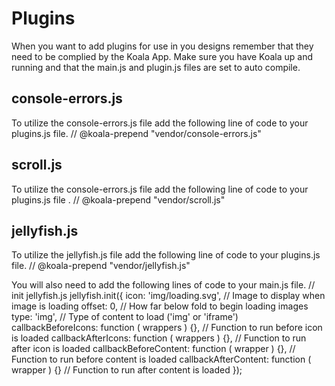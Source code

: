 # Plugins
When you want to add plugins for use in you designs remember that they need to be complied by the Koala App. Make sure you have Koala up and running and that the main.js and plugin.js files are set to auto compile.

## console-errors.js
To utilize the console-errors.js file add the following line of code to your plugins.js file.
// @koala-prepend "vendor/console-errors.js"

## scroll.js
To utilize the console-errors.js file add the following line of code to your plugins.js file .
// @koala-prepend "vendor/scroll.js"

## jellyfish.js
To utilize the jellyfish.js file add the following line of code to your plugins.js file.
// @koala-prepend "vendor/jellyfish.js"

You will also need to add the following lines of code to your main.js file.
// init jellyfish.js
jellyfish.init({
    icon: 'img/loading.svg', // Image to display when image is loading
    offset: 0, // How far below fold to begin loading images
    type: 'img', // Type of content to load ('img' or 'iframe')
    callbackBeforeIcons: function ( wrappers ) {}, // Function to run before icon is loaded
    callbackAfterIcons: function ( wrappers ) {}, // Function to run after icon is loaded
    callbackBeforeContent: function ( wrapper ) {}, // Function to run before content is loaded
    callbackAfterContent: function ( wrapper ) {} // Function to run after content is loaded
});


